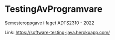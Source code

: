 # TestingAvProgramvare

Semesteroppgave i faget ADTS2310 - 2022

Link: https://software-testing-java.herokuapp.com/
